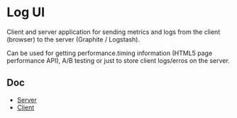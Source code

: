 # Log UI

Client and server application for sending metrics and logs from the
client (browser) to the server (Graphite / Logstash).

Can be used for getting performance.timing information (HTML5 page
performance API), A/B testing or just to store client logs/erros on the server.

## Doc
* [Server](tree/master/server)
* [Client](tree/master/client)

